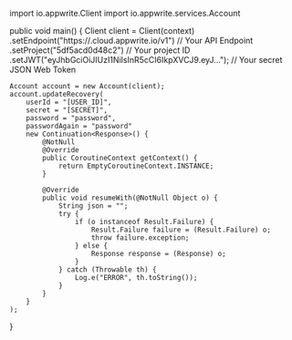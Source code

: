 import io.appwrite.Client
import io.appwrite.services.Account

public void main() {
    Client client = Client(context)
        .setEndpoint("https://<REGION>.cloud.appwrite.io/v1") // Your API Endpoint
        .setProject("5df5acd0d48c2") // Your project ID
        .setJWT("eyJhbGciOiJIUzI1NiIsInR5cCI6IkpXVCJ9.eyJ..."); // Your secret JSON Web Token

    Account account = new Account(client);
    account.updateRecovery(
        userId = "[USER_ID]",
        secret = "[SECRET]",
        password = "password",
        passwordAgain = "password"
        new Continuation<Response>() {
            @NotNull
            @Override
            public CoroutineContext getContext() {
                return EmptyCoroutineContext.INSTANCE;
            }

            @Override
            public void resumeWith(@NotNull Object o) {
                String json = "";
                try {
                    if (o instanceof Result.Failure) {
                        Result.Failure failure = (Result.Failure) o;
                        throw failure.exception;
                    } else {
                        Response response = (Response) o;
                    }
                } catch (Throwable th) {
                    Log.e("ERROR", th.toString());
                }
            }
        }
    );
}